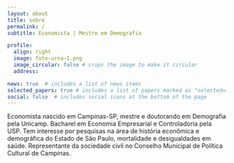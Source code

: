 ```yaml
---
layout: about
title: sobre
permalink: /
subtitle: Economista | Mestre em Demografia

profile:
  align: right
  image: foto-urna-1.png
  image_circular: false # crops the image to make it circular
  address: 

news: true  # includes a list of news items
selected_papers: true # includes a list of papers marked as "selected={true}"
social: false  # includes social icons at the bottom of the page
---
```


Economista nascido em Campinas-SP, mestre e doutorando em Demografia pela Unicamp. Bacharel em Economia Empresarial e Controladoria pela USP. Tem interesse por pesquisas na área de história econômica e demográfica do Estado de São Paulo, mortalidade e desigualdades em saúde. Representante da sociedade civil no Conselho Municipal de Política Cultural de Campinas.
